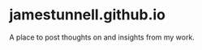 jamestunnell.github.io
======================

A place to post thoughts on and insights from my work.
